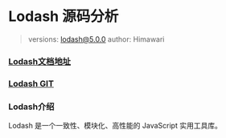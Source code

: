 # Lodash 源码分析

> versions: lodash@5.0.0
> author: Himawari

### [Lodash文档地址](https://www.lodashjs.com/)

### [Lodash GIT](https://github.com/lodash/lodash)

### Lodash介绍

Lodash 是一个一致性、模块化、高性能的 JavaScript 实用工具库。
